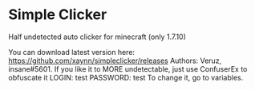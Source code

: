 # Simple Clicker 
Half undetected auto clicker for minecraft (only 1.7.10)


You can download latest version here: https://github.com/xaynn/simpleclicker/releases 
Authors: Veruz, insane#5601.
If you like it to MORE undetectable, just use ConfuserEx to obfuscate it
LOGIN: test PASSWORD: test
To change it, go to variables.